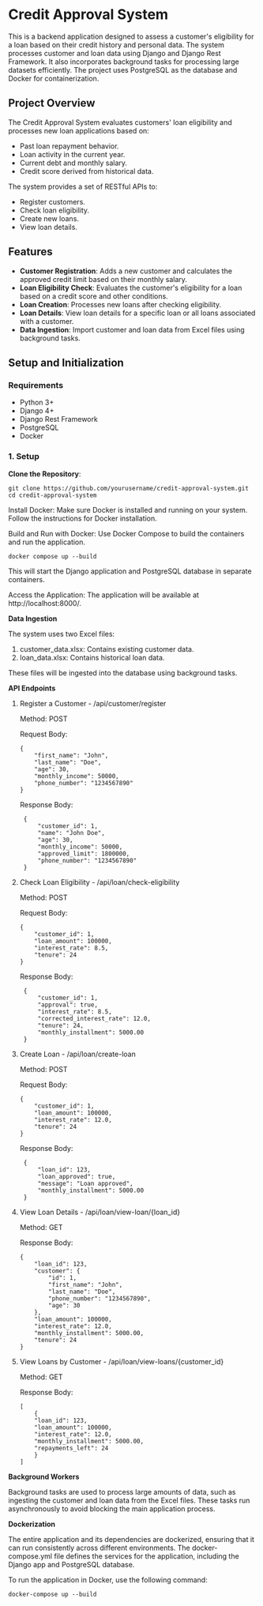 # Credit Approval System

This is a backend application designed to assess a customer's eligibility for a loan based on their credit history and personal data. The system processes customer and loan data using Django and Django Rest Framework. It also incorporates background tasks for processing large datasets efficiently. The project uses PostgreSQL as the database and Docker for containerization.

## Project Overview

The Credit Approval System evaluates customers' loan eligibility and processes new loan applications based on:
- Past loan repayment behavior.
- Loan activity in the current year.
- Current debt and monthly salary.
- Credit score derived from historical data.

The system provides a set of RESTful APIs to:
- Register customers.
- Check loan eligibility.
- Create new loans.
- View loan details.

## Features

- **Customer Registration**: Adds a new customer and calculates the approved credit limit based on their monthly salary.
- **Loan Eligibility Check**: Evaluates the customer's eligibility for a loan based on a credit score and other conditions.
- **Loan Creation**: Processes new loans after checking eligibility.
- **Loan Details**: View loan details for a specific loan or all loans associated with a customer.
- **Data Ingestion**: Import customer and loan data from Excel files using background tasks.

## Setup and Initialization

### Requirements
- Python 3+
- Django 4+
- Django Rest Framework
- PostgreSQL
- Docker

### 1. Setup

**Clone the Repository**:
```
git clone https://github.com/yourusername/credit-approval-system.git
cd credit-approval-system
```

Install Docker: Make sure Docker is installed and running on your system. Follow the instructions for Docker installation.

Build and Run with Docker: Use Docker Compose to build the containers and run the application.

    docker compose up --build

This will start the Django application and PostgreSQL database in separate containers.

Access the Application: The application will be available at http://localhost:8000/.

**Data Ingestion**

The system uses two Excel files:
1. customer_data.xlsx: Contains existing customer data.
2. loan_data.xlsx: Contains historical loan data.

These files will be ingested into the database using background tasks.

**API Endpoints**

1. Register a Customer - /api/customer/register

    Method: POST

    Request Body:
    ```
    {
        "first_name": "John",
        "last_name": "Doe",
        "age": 30,
        "monthly_income": 50000,
        "phone_number": "1234567890"
    }
    ```
    Response Body:

        {
            "customer_id": 1,
            "name": "John Doe",
            "age": 30,
            "monthly_income": 50000,
            "approved_limit": 1800000,
            "phone_number": "1234567890"
        }

2. Check Loan Eligibility - /api/loan/check-eligibility

    Method: POST

    Request Body:
    ```
    {
        "customer_id": 1,
        "loan_amount": 100000,
        "interest_rate": 8.5,
        "tenure": 24
    }
    ```
    Response Body:

        {
            "customer_id": 1,
            "approval": true,
            "interest_rate": 8.5,
            "corrected_interest_rate": 12.0,
            "tenure": 24,
            "monthly_installment": 5000.00
        }

3. Create Loan - /api/loan/create-loan

    Method: POST

    Request Body:
    ```
    {
        "customer_id": 1,
        "loan_amount": 100000,
        "interest_rate": 12.0,
        "tenure": 24
    }
    ```

    Response Body:

        {
            "loan_id": 123,
            "loan_approved": true,
            "message": "Loan approved",
            "monthly_installment": 5000.00
        }

4. View Loan Details - /api/loan/view-loan/{loan_id}

    Method: GET

    Response Body:
    ```
    {
        "loan_id": 123,
        "customer": {
            "id": 1,
            "first_name": "John",
            "last_name": "Doe",
            "phone_number": "1234567890",
            "age": 30
        },
        "loan_amount": 100000,
        "interest_rate": 12.0,
        "monthly_installment": 5000.00,
        "tenure": 24
    }
    ```

5. View Loans by Customer - /api/loan/view-loans/{customer_id}

    Method: GET
    
    Response Body:
    ```
    [
        {
        "loan_id": 123,
        "loan_amount": 100000,
        "interest_rate": 12.0,
        "monthly_installment": 5000.00,
        "repayments_left": 24
        }
    ]
    ```

**Background Workers**

Background tasks are used to process large amounts of data, such as ingesting the customer and loan data from the Excel files. These tasks run asynchronously to avoid blocking the main application process.

**Dockerization**

The entire application and its dependencies are dockerized, ensuring that it can run consistently across different environments. The docker-compose.yml file defines the services for the application, including the Django app and PostgreSQL database.

To run the application in Docker, use the following command:

```docker-compose up --build```

